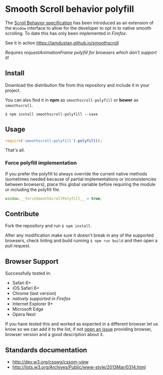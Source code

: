 # Smooth Scroll behavior polyfill

The [Scroll Behavior specification](https://developer.mozilla.org/en/docs/Web/CSS/scroll-behavior) has been introduced as an extension of the `Window` interface to allow for the developer to opt in to native smooth scrolling. To date this has only been implemented in _Firefox_.

See it in action https://iamdustan.github.io/smoothscroll

_Requires requestAnimationFrame polyfill for browsers which don't support it!_

## Install

Download the distribution file from this repository and include it in your project.

You can also find it in **npm** as `smoothscroll-polyfill` or **bower** as `smoothscroll`.

```console
$ npm install smoothscroll-polyfill --save
```

## Usage

```js
require('smoothscroll-polyfill').polyfill();
```

That's all.

### Force polyfill implementation

If you prefer the polyfill to always override the current native methods (sometimes needed because of partial implementations or inconsistencies between browsers), place this global variable before requiring the module or including the polyfill file.

```js
window.__forceSmoothScrollPolyfill__ = true;
```


## Contribute

Fork the repository and run `$ npm install`.

After any modification make sure it doesn't break in any of the supported browsers, check linting and build running `$ npm run build` and then open a pull request.


## Browser Support

Successfully tested in:

- Safari 6+
- iOS Safari 6+
- Chrome (last version)
- _natively supported in Firefox_
- Internet Explorer 9+
- Microsoft Edge
- Opera Next

If you have tested this and worked as expected in a different browser let us know so we can add it to the list, if not [open an issue](https://github.com/iamdustan/smoothscroll/issues) providing browser, browser version and a good description about it.

## Standards documentation

- http://dev.w3.org/csswg/cssom-view
- http://lists.w3.org/Archives/Public/www-style/2013Mar/0314.html
